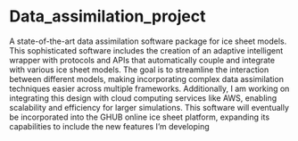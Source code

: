 # Data_assimilation_project
A state-of-the-art data assimilation software package for ice sheet models. This sophisticated software includes the creation of an adaptive intelligent wrapper with protocols and APIs that automatically couple and integrate with various ice sheet models. The goal is to streamline the interaction between different models, making incorporating complex data assimilation techniques easier across multiple frameworks. Additionally, I am working on integrating this design with cloud computing services like AWS, enabling scalability and efficiency for larger simulations. This software will eventually be incorporated into the GHUB online ice sheet platform, expanding its capabilities to include the new features I’m developing
